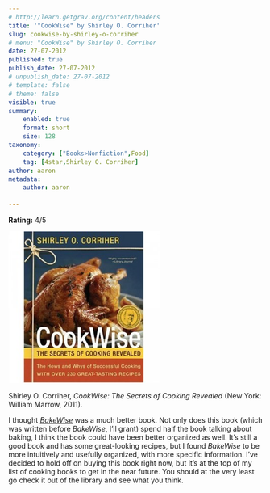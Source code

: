 ```yaml
---
# http://learn.getgrav.org/content/headers
title: '"CookWise" by Shirley O. Corriher'
slug: cookwise-by-shirley-o-corriher
# menu: "CookWise" by Shirley O. Corriher
date: 27-07-2012
published: true
publish_date: 27-07-2012
# unpublish_date: 27-07-2012
# template: false
# theme: false
visible: true
summary:
    enabled: true
    format: short
    size: 128
taxonomy:
    category: ["Books>Nonfiction",Food]
    tag: [4star,Shirley O. Corriher]
author: aaron
metadata:
    author: aaron

---
```


**Rating:** 4/5

![](cover10-300x300.jpg "CookWise")

Shirley O. Corriher, *CookWise: The Secrets of Cooking Revealed* (New York: William Marrow, 2011).

I thought [*BakeWise*](../bakewise-by-shirley-o-corriher "“BakeWise” by Shirley O. Corriher") was a much better book. Not only does this book (which was written before *BakeWise*, I’ll grant) spend half the book talking about baking, I think the book could have been better organized as well. It’s still a good book and has some great-looking recipes, but I found *BakeWise* to be more intuitively and usefully organized, with more specific information. I’ve decided to hold off on buying this book right now, but it’s at the top of my list of cooking books to get in the near future. You should at the very least go check it out of the library and see what you think.

